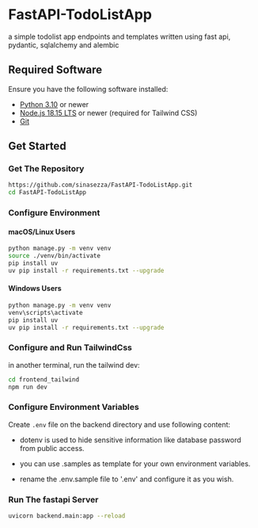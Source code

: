# FastAPI-TodoListApp

a simple todolist app endpoints and templates written using fast api, pydantic, sqlalchemy and alembic

## Required Software

Ensure you have the following software installed:

- [Python 3.10](https://www.python.org/downloads/) or newer
- [Node.js 18.15 LTS](https://nodejs.org/) or newer (required for Tailwind CSS)
- [Git](https://git-scm.com/)

## Get Started

### Get The Repository

```bash
https://github.com/sinasezza/FastAPI-TodoListApp.git
cd FastAPI-TodoListApp
```

### Configure Environment

#### macOS/Linux Users

```bash
python manage.py -m venv venv
source ./venv/bin/activate
pip install uv
uv pip install -r requirements.txt --upgrade
```

#### Windows Users

```bash
python manage.py -m venv venv
venv\scripts\activate
pip install uv
uv pip install -r requirements.txt --upgrade
```

### Configure and Run TailwindCss

in another terminal, run the tailwind dev:

```bash
cd frontend_tailwind
npm run dev
```

### Configure Environment Variables

Create `.env` file on the backend directory and use following content:

- dotenv is used to hide sensitive information like database password from public access.

- you can use .samples as template for your own environment variables.

- rename the .env.sample file to '.env' and configure it as you wish.

### Run The fastapi Server

```bash
uvicorn backend.main:app --reload
```
